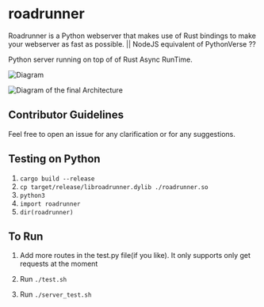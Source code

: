 # roadrunner

Roadrunner is a Python webserver that makes use of Rust bindings to make your webserver as fast as possible. || NodeJS equivalent of PythonVerse ??

Python server running on top of of Rust Async RunTime.

![Diagram](https://i.ibb.co/cNV4DJX/image.png)

![Diagram of the final Architecture](https://i.ibb.co/GHwTTqk/Untitled-2021-02-25-0125-1.png)

## Contributor Guidelines

Feel free to open an issue for any clarification or for any suggestions.

<!-- - @sansyrox is declared as the TLS(The leader Supreme) till eternity. -->
<!-- All the feature additions/bug fix will go through him. 😤 -->

<!-- Also, always refer @sansyrox as your TLS when you open a PR. -->

## Testing on Python

1. `cargo build --release`
2. `cp target/release/libroadrunner.dylib ./roadrunner.so`
3. `python3`
4. `import roadrunner`
5. `dir(roadrunner)`

## To Run

1. Add more routes in the test.py file(if you like). It only supports only get requests at the moment

2. Run `./test.sh`

3. Run `./server_test.sh`
